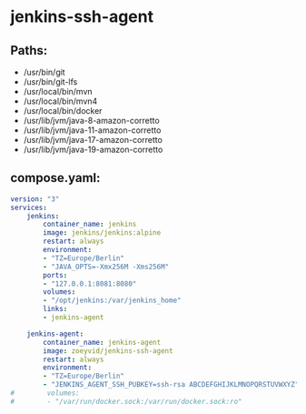 # jenkins-ssh-agent

## Paths:
- /usr/bin/git
- /usr/bin/git-lfs
- /usr/local/bin/mvn
- /usr/local/bin/mvn4
- /usr/local/bin/docker
- /usr/lib/jvm/java-8-amazon-corretto
- /usr/lib/jvm/java-11-amazon-corretto
- /usr/lib/jvm/java-17-amazon-corretto
- /usr/lib/jvm/java-19-amazon-corretto

## compose.yaml:
```yml
version: "3"
services:
    jenkins:
        container_name: jenkins
        image: jenkins/jenkins:alpine
        restart: always
        environment:
        - "TZ=Europe/Berlin"
        - "JAVA_OPTS=-Xmx256M -Xms256M"
        ports:
        - "127.0.0.1:8081:8080"
        volumes:
        - "/opt/jenkins:/var/jenkins_home"
        links:
        - jenkins-agent

    jenkins-agent:
        container_name: jenkins-agent
        image: zoeyvid/jenkins-ssh-agent
        restart: always
        environment:
        - "TZ=Europe/Berlin"
        - "JENKINS_AGENT_SSH_PUBKEY=ssh-rsa ABCDEFGHIJKLMNOPQRSTUVWXYZ"
#        volumes:
#        - "/var/run/docker.sock:/var/run/docker.sock:ro"
```
